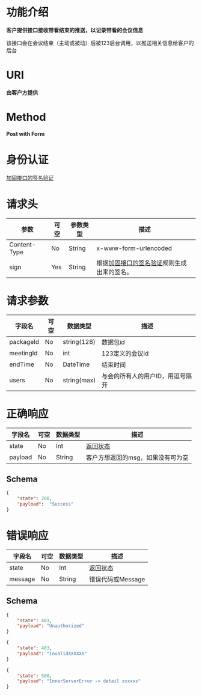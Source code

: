 # 功能介绍

**客户提供接口接收带看结束的推送，以记录带看的会议信息**

该接口会在会议结束（主动或被动）后被123后台调用，以推送相关信息给客户的后台


# URI

**由客户方提供**


# Method

**Post with Form**


# 身份认证

[加固接口的签名验证](../Agreement/StongValidation.md)


# 请求头

| 参数         | 可空 | 参数类型 | 描述                                                         |
| ------------ | ---- | -------- | ------------------------------------------------------------ |
| Content-Type | No   | String   | x-www-form-urlencoded                                        |
| sign         | Yes  | String   | 根据[加固接口的签名验证](../Agreement/StongValidation.md)规则生成出来的签名。 |

# 请求参数

| 字段名    | 可空 | 数据类型    | 描述                             |
| --------- | ---- | ----------- | -------------------------------- |
| packageId | No   | string(128) | 数据包id                         |
| meetingId | No   | int         | 123定义的会议id                  |
| endTime   | No   | DateTime    | 结束时间                         |
| users     | No   | string(max) | 与会的所有人的用户ID，用逗号隔开 |


# 正确响应

| 字段名  | 可空 | 数据类型 | 描述                                         |
| ------- | ---- | -------- | -------------------------------------------- |
| state   | No   | Int      | [返回状态](../Agreement/APIResponseState.md) |
| payload | No   | String   | 客户方想返回的msg，如果没有可为空            |

## Schema

```json
{
    "state": 200,
    "payload":  "Success"
}
```

# 错误响应

| 字段名  | 可空 | 数据类型 | 描述                                         |
| ------- | ---- | -------- | -------------------------------------------- |
| state   | No   | Int      | [返回状态](../Agreement/APIResponseState.md) |
| message | No   | String   | 错误代码或Message                            |

## Schema 

``` json
{
    "state": 401,
    "payload": "Unauthorized"
}
```

``` json
{
    "state": 403,
    "payload": "InvalidXXXXXX"
}
```

``` json
{
    "state": 500,
    "payload": "InnerServerError -> detail xxxxxx"
}
```